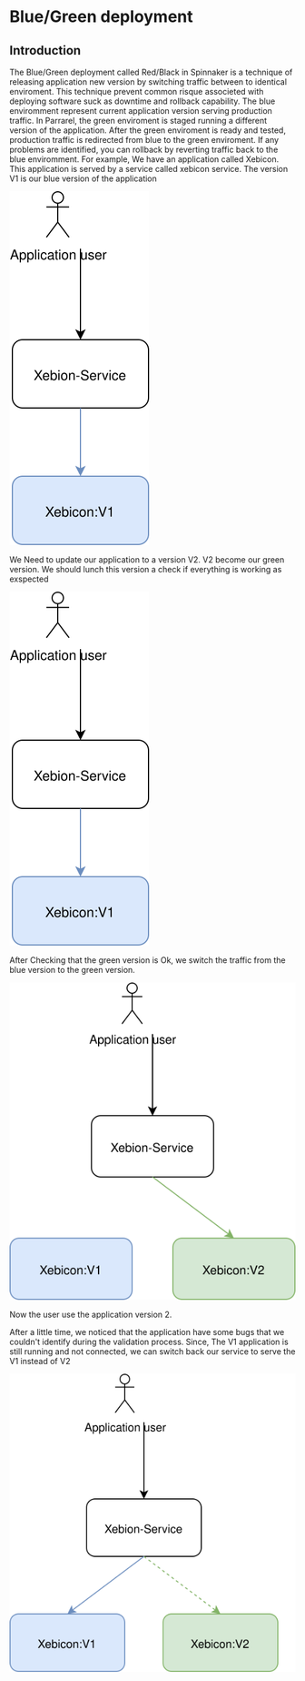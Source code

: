 # Blue/Green deployment
## Introduction
The Blue/Green deployment called Red/Black in Spinnaker is a technique of releasing application new version by switching traffic between to identical enviroment.
This technique prevent common risque associeted with deploying software suck as downtime and rollback capability.
The blue enviromment represent current application version serving production traffic. In Parrarel, the green enviroment is staged running a different version of the application. After the green enviroment is ready and tested, production traffic is redirected from blue to the green enviroment.
If any problems are identified, you can rollback by reverting traffic back to the blue enviromment.
For example, We have an application called Xebicon. This application is served by a service called xebicon service. The version V1 is our blue version of the application

![Blue version](images/B_G-Blue.svg)

We Need to update our application to a version V2. V2 become our green version. We should lunch this version a check if everything is working as exspected

![Lunch Green version](images/B_G-Blue.svg)

After Checking that the green version is Ok, we switch the traffic from the blue version to the green version. 

![Lunch Green version](images/B_G-Switch.svg)

Now the user use the application version 2.

After a little time, we noticed that the application have some bugs that we couldn't identify during the validation process. Since, The V1 application is still running and not connected, we can switch back our service to serve the V1 instead of V2

![Switch Back to the blue version](images/B_G-KO.svg)


